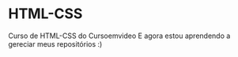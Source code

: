# HTML-CSS
 Curso de HTML-CSS do Cursoemvideo
 E agora estou aprendendo a gereciar meus
 repositórios :)
